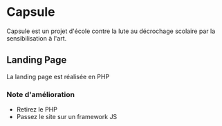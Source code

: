 # Capsule

Capsule est un projet d'école contre la lute au décrochage scolaire par la sensibilisation à l'art.

## Landing Page

La landing page est réalisée en PHP

### Note d'amélioration 

- Retirez le PHP
- Passez le site sur un framework JS

